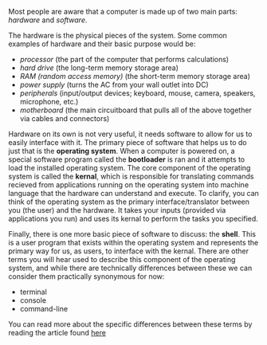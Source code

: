 Most people are aware that a computer is made up of two main parts: *hardware* and *software*. 

The hardware is the physical pieces of the system. Some common examples of hardware and their basic purpose would be:

- *processor* (the part of the computer that performs calculations)
- *hard drive* (the long-term memory storage area)
- *RAM (random access memory)* (the short-term memory storage area)
- *power supply* (turns the AC from your wall outlet into DC)
- *peripherals* (input/output devices; keyboard, mouse, camera, speakers, microphone, etc.)
- *motherboard* (the main circuitboard that pulls all of the above together via cables and connectors)

Hardware on its own is not very useful, it needs software to allow for us to easily interface with it. The primary piece of software that helps us to do just that is the **operating system**. When a computer is powered on, a special software program called the **bootloader** is ran and it attempts to load the installed operating system. The core component of the operating system is called the **kernal**, which is responsible for translating commands recieved from applications running on the operating system into machine language that the hardware can understand and execute. To clarify, you can think of the operating system as the primary interface/translator between you (the user) and the hardware. It takes your inputs (provided via applications you run) and uses its kernal to perform the tasks you specified.

Finally, there is one more basic piece of software to discuss: the **shell**. This is a user program that exists within the operating system and represents the primary way for us, as users, to interface with the kernal. There are other terms you will hear used to describe this component of the operating system, and while there are technically differences between these we can consider them practically synonymous for now:

- terminal
- console
- command-line

You can read more about the specific differences between these terms by reading the article found [here](https://www.geeksforgeeks.org/difference-between-terminal-console-shell-and-command-line)
